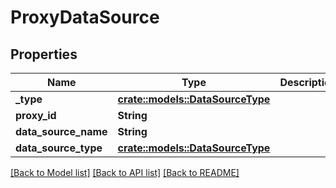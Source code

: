 # ProxyDataSource

## Properties

Name | Type | Description | Notes
------------ | ------------- | ------------- | -------------
**_type** | [**crate::models::DataSourceType**](dataSourceType.md) |  | 
**proxy_id** | **String** |  | 
**data_source_name** | **String** |  | 
**data_source_type** | [**crate::models::DataSourceType**](dataSourceType.md) |  | 

[[Back to Model list]](../README.md#documentation-for-models) [[Back to API list]](../README.md#documentation-for-api-endpoints) [[Back to README]](../README.md)


